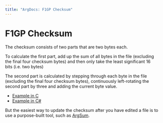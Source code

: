 ```yaml
---
title: "ArgDocs: F1GP Checksum"
---
```


# F1GP Checksum

The checksum consists of two parts that are two bytes each.

To calculate the first part, add up the sum of all bytes in the file
(excluding the final four checksum bytes)
and then only take the least significant 16 bits (i.e. two bytes)

The second part is calculated by stepping through each byte in the file (excluding the final four checksum bytes), continuously left-rotating the second part by three and adding the current byte value. 

* [Example in C](http://www.waa63.ch/racesim/TEIC/primer/checksum.c)
* [Example in C#](https://github.com/codemeyer/ArgData/blob/master/Source/ArgData/ChecksumCalculator.cs)

But the easiest way to update the checksum after you have edited a file is to use
a purpose-built tool, such as [ArgSum](https://github.com/codemeyer/ArgSum).
